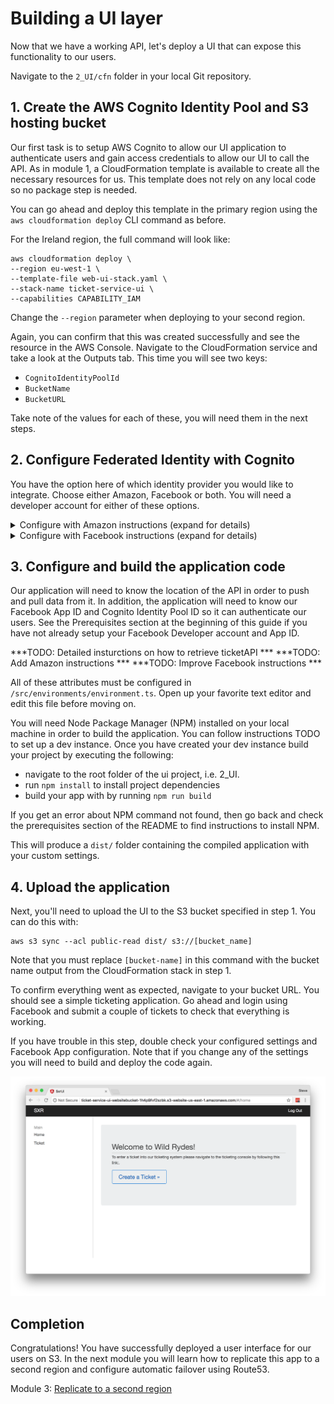 # Building a UI layer

Now that we have a working API, let's deploy a UI that can expose this
functionality to our users.

Navigate to the `2_UI/cfn` folder in your local Git repository.

## 1. Create the AWS Cognito Identity Pool and S3 hosting bucket

Our first task is to setup AWS Cognito to allow our UI application to
authenticate users and gain access credentials to allow our UI to call the
API. As in module 1, a CloudFormation template is available to create all the
necessary resources for us. This template does not rely on any local code so
no package step is needed.

You can go ahead and deploy this template in the primary region using the `aws
cloudformation deploy` CLI command as before.

For the Ireland region, the full command will look like:

    aws cloudformation deploy \
    --region eu-west-1 \
    --template-file web-ui-stack.yaml \
    --stack-name ticket-service-ui \
    --capabilities CAPABILITY_IAM

Change the `--region` parameter when deploying to your second region.

Again, you can confirm that this was created successfully and see the resource
in the AWS Console. Navigate to the CloudFormation service and take a look at
the Outputs tab. This time you will see two keys:

* `CognitoIdentityPoolId`
* `BucketName`
* `BucketURL`

Take note of the values for each of these, you will need them in the next steps.

## 2. Configure Federated Identity with Cognito

You have the option here of which identity provider you would like to
integrate. Choose either Amazon, Facebook or both. You will need a developer
account for either of these options.

<details>
<summary>Configure with Amazon instructions (expand for details)</summary>

***TODO***

</details>

<details>
<summary>Configure with Facebook instructions (expand for details)</summary>

Go into your Facebook Developer account and create an new application by
[following these steps](https://developers.facebook.com/docs/apps/register/).
Once you've created your app, under settings you'll want to add a Platform and
choose the Website platform. You will need to configure your Facebook
application with the Bucket URL created in the above step. Once you have done
this, take note of your App ID as you will need it next.

![Facebook Config](images/facebook-config.png)

Next, we must configure the Cognito Identity Pool to use Facebook as our
identity provider. To do this, open up the AWS Console in your browser and
navigate to Cognito from the menu. Double check that you are still in the
primary region (EU Ireland).

1. Choose Manage Federated Identities and select the SXRIdentityPool.
2. Click the Edit Identity Pool button in the top right
3. Take note of the Identity pool ID noted at the top of this page
4. Navigate to the Authentication Providers section.
5. Select the Facebook tab, hit Unlock then specify your Facebook App ID
6. Save Changes at the bottom of the page.

</details>

## 3. Configure and build the application code

Our application will need to know the location of the API in order to push and
pull data from it. In addition, the application will need to know our Facebook
App ID and Cognito Identity Pool ID so it can authenticate our users. See the
Prerequisites section at the beginning of this guide if you have not already
setup your Facebook Developer account and App ID.

***TODO: Detailed insturctions on how to retrieve ticketAPI ***
***TODO: Add Amazon instructions ***
***TODO: Improve Facebook instructions ***

All of these attributes must be configured in
`/src/environments/environment.ts`. Open up your favorite text editor and edit
this file before moving on.

You will need Node Package Manager (NPM) installed on your local machine in
order to build the application. You can follow instructions TODO to set up a
dev instance. Once you have created your dev instance build your project by
executing the following:

- navigate to the root folder of the ui project, i.e. 2_UI.
- run `npm install` to install project dependencies
- build your app with by running `npm run build`

If you get an error about NPM command not found, then go back and check the
prerequisites section of the README to find instructions to install NPM.

This will produce a `dist/` folder containing the compiled application with your
custom settings.

## 4. Upload the application

Next, you'll need to upload the UI to the S3 bucket specified in step 1. You can
do this with:

    aws s3 sync --acl public-read dist/ s3://[bucket_name]

Note that you must replace `[bucket-name]` in this command with the bucket
name output from the CloudFormation stack in step 1.

To confirm everything went as expected, navigate to your bucket URL. You
should see a simple ticketing application. Go ahead and login using Facebook
and submit a couple of tickets to check that everything is working.

If you have trouble in this step, double check your configured settings and
Facebook App configuration. Note that if you change any of the settings you
will need to build and deploy the code again.

![App Screenshot](images/app-screenshot.png)

## Completion

Congratulations! You have successfully deployed a user interface for our users
on S3. In the next module you will learn how to replicate this app to a second
region and configure automatic failover using Route53.

Module 3: [Replicate to a second region](../3_Replication/README.md)
